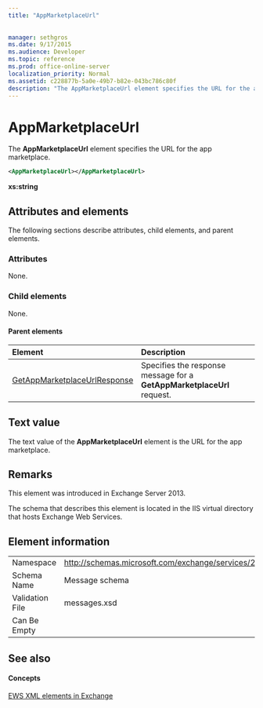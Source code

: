 ```yaml
---
title: "AppMarketplaceUrl"
 
 
manager: sethgros
ms.date: 9/17/2015
ms.audience: Developer
ms.topic: reference
ms.prod: office-online-server
localization_priority: Normal
ms.assetid: c228877b-5a0e-49b7-b82e-043bc786c80f
description: "The AppMarketplaceUrl element specifies the URL for the app marketplace."
---
```


# AppMarketplaceUrl

The **AppMarketplaceUrl** element specifies the URL for the app marketplace. 
  
```XML
<AppMarketplaceUrl></AppMarketplaceUrl>
```

 **xs:string**
## Attributes and elements

The following sections describe attributes, child elements, and parent elements.
  
### Attributes

None.
  
### Child elements

None.
  
#### Parent elements

|**Element**|**Description**|
|:-----|:-----|
|[GetAppMarketplaceUrlResponse](getappmarketplaceurlresponse.md) <br/> |Specifies the response message for a **GetAppMarketplaceUrl** request.  <br/> |
   
## Text value

The text value of the **AppMarketplaceUrl** element is the URL for the app marketplace. 
  
## Remarks

This element was introduced in Exchange Server 2013.
  
The schema that describes this element is located in the IIS virtual directory that hosts Exchange Web Services.
  
## Element information

|||
|:-----|:-----|
|Namespace  <br/> |http://schemas.microsoft.com/exchange/services/2006/messages  <br/> |
|Schema Name  <br/> |Message schema  <br/> |
|Validation File  <br/> |messages.xsd  <br/> |
|Can Be Empty  <br/> ||
   
## See also

#### Concepts

[EWS XML elements in Exchange](ews-xml-elements-in-exchange.md)

